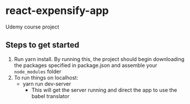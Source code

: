 # react-expensify-app
Udemy course project


## Steps to get started
1. Run yarn install. By running this, the project should begin downloading the packages specified in package.json and assemble your `node_modules` folder
2. To run things on localhost:
    - yarn run dev-server
        - This will get the server running and direct the app to use the babel translator